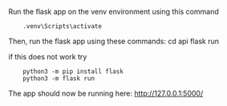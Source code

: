 Run the flask app on the venv environment using this command
        
        .venv\Scripts\activate

Then, run the flask app using these commands: 
        cd api
        flask run

if this does not work try

        python3 -m pip install flask
        python3 -m flask run

The app should now be running here: http://127.0.0.1:5000/
